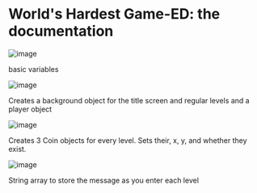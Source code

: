 # World's Hardest Game-ED: the documentation
![image](https://user-images.githubusercontent.com/63608754/147980986-76670da8-cd46-4cf2-b899-06bb01a6173e.png)

basic variables

![image](https://user-images.githubusercontent.com/63608754/147981006-7caf0b9f-77cb-4ef2-9d9d-ae8cc7e519d2.png)

Creates a background object for the title screen and regular levels and a player object

![image](https://user-images.githubusercontent.com/63608754/147981069-ccd4595a-c74b-4ade-a2d3-bc58755e9a80.png)

Creates 3 Coin objects for every level. Sets their, x, y, and whether they exist.

![image](https://user-images.githubusercontent.com/63608754/147981171-3ae1a97d-431d-47f3-b562-90edb5fdb8c4.png)

String array to store the message as you enter each level
